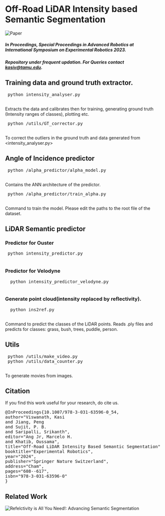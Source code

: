 # Off-Road LiDAR Intensity based Semantic Segmentation
![Paper](https://arxiv.org/abs/2401.01439)
##### In Proceedings, Special Proceedings in Advanced Robotics at International Symposium on Experimental Robotics 2023.
##### Repository under frequent updation. For Queries contact kasiv@tamu.edu.
 ## Training data and ground truth extractor.
 <pre>
 python intensity_analyser.py
 </pre>
 Extracts the data and calibrates then for training, generating ground truth (Intensity ranges of classes), plotting etc.
 
 <pre>
 python /utils/GT_corrector.py
 </pre>
 To correct the outliers in the ground truth and data generated from <intensity_analyser.py>
 ## Angle of Incidence predictor
 
 <pre>
 python /alpha_predictor/alpha_model.py
 </pre>
 Contains the ANN architecture of the predictor.
 
 <pre>
 python /alpha_predictor/train_alpha.py
 </pre>
 Command to train the model. Please edit the paths to the root file of the dataset.
 
 ## LiDAR Semantic predictor
 ### Predictor for Ouster
 <pre>
 python intensity_predictor.py
 </pre>
 ### Predictor for Velodyne
 <pre>
  python intensity_predictor_velodyne.py
 </pre>
 ### Generate point cloud(intensity replaced by reflectivity). 
 <pre>
  python ins2ref.py
 </pre>
 
 Command to predict the classes of the LiDAR points. Reads .ply files and predicts for classes: grass, bush, trees, puddle, person.
 
 ## Utils
 <pre>
 python /utils/make_video.py
 python /utils/data_counter.py
 </pre>
 To generate movies from images.
## Citation
If you find this work useful for your research, do cite us.
<pre>
@InProceedings{10.1007/978-3-031-63596-0_54,
author="Viswanath, Kasi
and Jiang, Peng
and Sujit, P. B.
and Saripalli, Srikanth",
editor="Ang Jr, Marcelo H.
and Khatib, Oussama",
title="Off-Road LiDAR Intensity Based Semantic Segmentation",
booktitle="Experimental Robotics",
year="2024",
publisher="Springer Nature Switzerland",
address="Cham",
pages="608--617",
isbn="978-3-031-63596-0"
}
</pre>
## Related Work
![Refelctivity is All You Need!: Advancing Semantic Segmentation](https://github.com/unmannedlab/LiDAR-reflectivity-segmentation)
